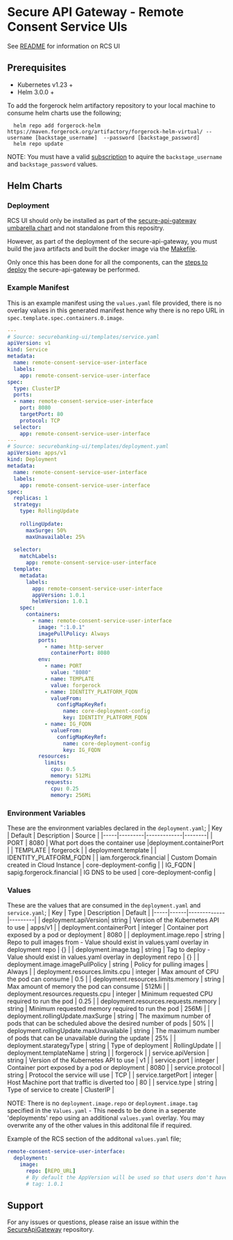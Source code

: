 # Secure API Gateway - Remote Consent Service UIs

See [README](https://github.com/SecureApiGateway/secure-api-gateway-ob-uk-ui/blob/master/README.md) for information on RCS UI

## Prerequisites

- Kubernetes v1.23 +
- Helm 3.0.0 +

To add the forgerock helm artifactory repository to your local machine to consume helm charts use the following;

```console
  helm repo add forgerock-helm https://maven.forgerock.org/artifactory/forgerock-helm-virtual/ --username [backstage_username]  --password [backstage_password]
  helm repo update
```

NOTE: You must have a valid [subscription](https://backstage.forgerock.com/knowledge/kb/article/a57648047#XAYQfS) to aquire the `backstage_username` and `backstage_password` values.

## Helm Charts
### Deployment
RCS UI should only be installed as part of the [secure-api-gateway umbarella chart](https://github.com/SecureApiGateway/secure-api-gateway-releases/tree/master/secure-api-gateway) and not standalone from this repositry.  

However, as part of the deployment of the secure-api-gateway, you must build the java artifacts and built the docker image via the [Makefile](https://github.com/SecureApiGateway/secure-api-gateway-ob-uk-ui/blob/master/Makefile). 

Only once this has been done for all the components, can the [steps to deploy](https://github.com/SecureApiGateway/secure-api-gateway-releases/tree/master/secure-api-gateway/readme.md) the secure-api-gateway be performed.

### Example Manifest
This is an example manifest using the `values.yaml` file provided, there is no overlay values in this generated manifest hence why there is no repo URL in `spec.template.spec.containers.0.image`.

```yaml
---
# Source: securebanking-ui/templates/service.yaml
apiVersion: v1
kind: Service
metadata:
  name: remote-consent-service-user-interface
  labels:
    app: remote-consent-service-user-interface
spec:
  type: ClusterIP
  ports:
  - name: remote-consent-service-user-interface
    port: 8080
    targetPort: 80
    protocol: TCP
  selector:
    app: remote-consent-service-user-interface
---
# Source: securebanking-ui/templates/deployment.yaml
apiVersion: apps/v1
kind: Deployment
metadata:
  name: remote-consent-service-user-interface
  labels:
    app: remote-consent-service-user-interface
spec:
  replicas: 1
  strategy:
    type: RollingUpdate
    
    rollingUpdate:
      maxSurge: 50%
      maxUnavailable: 25%
    
  selector:
    matchLabels:
      app: remote-consent-service-user-interface
  template:
    metadata:
      labels:
        app: remote-consent-service-user-interface
        appVersion: 1.0.1
        helmVersion: 1.0.1
    spec:
      containers:
        - name: remote-consent-service-user-interface
          image: ":1.0.1"
          imagePullPolicy: Always
          ports:
            - name: http-server
              containerPort: 8080
          env:
            - name: PORT
              value: "8080"
            - name: TEMPLATE
              value: forgerock
            - name: IDENTITY_PLATFORM_FQDN
              valueFrom:
                configMapKeyRef:
                  name: core-deployment-config
                  key: IDENTITY_PLATFORM_FQDN
            - name: IG_FQDN
              valueFrom:
                configMapKeyRef:
                  name: core-deployment-config
                  key: IG_FQDN
          resources:
            limits:
              cpu: 0.5
              memory: 512Mi
            requests:
              cpu: 0.25
              memory: 256Mi
```
### Environment Variables

These are the environment variables declared in the `deployment.yaml`;
| Key | Default | Description | Source |
|-----|---------|-------------|--------|
| PORT | 8080 | What port does the container use |deployment.containerPort |
| TEMPLATE | forgerock | | deployment.template |
| IDENTITY_PLATFORM_FQDN | | iam.forgerock.financial | Custom Domain created in Cloud Instance | core-deployment-config |
| IG_FQDN | sapig.forgerock.financial | IG DNS to be used | core-deployment-config |


### Values
These are the values that are consumed in the `deployment.yaml` and `service.yaml`;
| Key | Type | Description | Default |
|-----|------|-------------|---------|
| deployment.apiVersion| string | Version of the Kubernetes API to use | apps/v1 |
| deployment.containerPort | integer | Container port exposed by a pod or deployment | 8080 |
| deployment.image.repo | string | Repo to pull images from - Value should exist in values.yaml overlay in deployment repo | {} |
| deployment.image.tag | string | Tag to deploy - Value should exist in values.yaml overlay in deployment repo | {} |
| deployment.image.imagePullPolicy | string | Policy for pulling images | Always |
| deployment.resources.limits.cpu | integer | Max amount of CPU the pod can consume | 0.5 |
| deployment.resources.limits.memory | string | Max amount of memory the pod can consume | 512Mi |
| deployment.resources.requests.cpu | integer | Minimum requested CPU required to run the pod | 0.25 |
| deployment.resources.requests.memory | string | Minimum requested memory required to run the pod | 256Mi |
| deployment.rollingUpdate.maxSurge | string | The maximum number of pods that can be scheduled above the desired number of pods | 50% |
| deployment.rollingUpdate.maxUnavailable | string | The maximum number of pods that can be unavailable during the update | 25% |
| deployment.starategyType | string | Type of deployment | RollingUpdate |
| deployment.templateName | string | | forgerock |
| service.apiVersion | string | Version of the Kubernetes API to use | v1 |
| service.port | integer | Container port exposed by a pod or deployment | 8080 |
| service.protocol | string | Protocol the service will use | TCP |
| service.targetPort | integer | Host Machine port that traffic is diverted too | 80 | 
| service.type | string | Type of service to create | ClusterIP |

NOTE: There is no `deployment.image.repo` or `deployment.image.tag` specified in the `Values.yaml` - This needs to be done in a seperate 'deployments' repo using an additional `values.yaml` overlay. You may overwrite any of the other values in this additonal file if required.

Example of the RCS section of the additonal `values.yaml` file;
```yaml
remote-consent-service-user-interface:
  deployment:  
    image:
      repo: [REPO_URL]
      # By default the AppVersion will be used so that users don't have to change this value, however you can override this by uncommenting the line and providing a valid verison.
      # tag: 1.0.1
```
## Support

For any issues or questions, please raise an issue within the [SecureApiGateway](https://github.com/SecureApiGateway/SecureApiGateway/issues) repository.